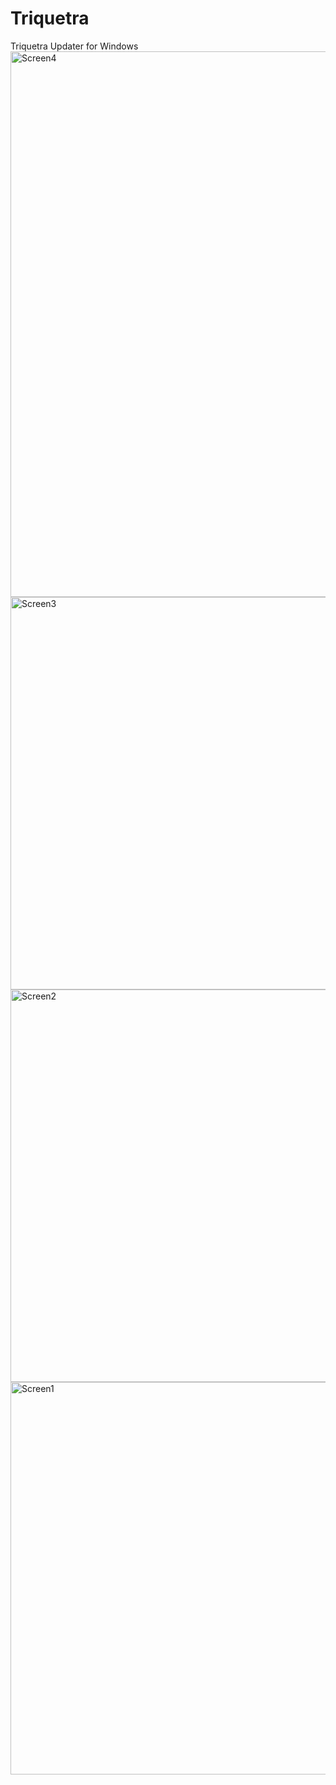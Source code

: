 # Triquetra
Triquetra Updater for Windows
<img width="1107" height="873" alt="Screen4" src="https://github.com/user-attachments/assets/28e8b9e2-16b4-4a80-aabc-e2a08e2b3240" />
<img width="1115" height="628" alt="Screen3" src="https://github.com/user-attachments/assets/32c383d5-5334-46a1-8e8b-43e2797edca6" />
<img width="1115" height="628" alt="Screen2" src="https://github.com/user-attachments/assets/73b253dd-875c-4dc3-a650-d6bc94222c36" />
<img width="1115" height="628" alt="Screen1" src="https://github.com/user-attachments/assets/5407abd1-2dff-4718-95bf-23fde54aa585" />


